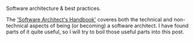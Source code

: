 Software architecture & best practices.

The ['Software Architect's Handbook'](https://www.smile.amazon.com/Software-Architects-Handbook-implementing-architecture-ebook/dp/B07B3R2ZCX/ref=sr_1_3?dchild=1&keywords=software+architect%27s+handbook&qid=1595555082&sr=8-3)
coveres both the technical and non-technical aspects of being (or becoming) a software architect.
I have found parts of it quite useful, so I will try to boil those useful parts into this post. 